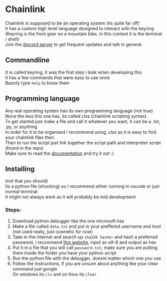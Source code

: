 # Chainlink <br>
Chainlink is supposed to be an operating system (its quite far off)<br>
It has a custom high level language designed to interact with the keyring<br>
(Keyring is the front gear on a mountain bike, in this context it is the terminal / shell)<br>
Join the [discord server](https://discord.gg/KGHfK4aNPb) to get frequent updates and talk in general<br>
## Commandline
It is called keyring, it was the first step i took when developing this<br>
It has a few commands that were easy to use once <br>
Basicly type `help` to know them <br>
## Programming language
Any real operating system has its own programming language (not true)<br>
None the less this one has, its called clss (chainlink scripting syntax)<br>
To get started just make a file and call it whatever you want, it can be a .txt, .py, or anything<br>
In order for it to be organised i recommend using .clss as it is easy to find your chainlink files then<br>
Then to run the script just link together the script path and interpreter script (found in the repo)<br>
Make sure to read the [documentation](https://github.com/simon-esp/ChainLine/blob/main/CLSS/DOCS.md) and try it out :)<br>
## Installing<br>
(not that you should)<br>
Its a python file (shocking) so i recommend either running in vscode or just normal terminal<br>
It might not always work as it will probably be mid development<br>
### Steps:
1. Download python debugger like the one microsoft has<br>
2. Make a file called `data.txt` and put in your preffered username and host (not used really, just cosmetic for now)<br>
3. Take to the internet and search up `sha256 hasher` and hash a preferred password, i recommend [this website](https://emn178.github.io/online-tools/sha256.html), input as utf-8 and output as hex<br>
4. Put it in a file that you will call `password.txt`, make sure you are putting them inside the folder you have your python script<br>
5. Run the python file with the debugger, doesnt matter which one you use<br>
6. Follow the instructions, if you are unsure about anything like your clear command just google<br>
   On windows its `cls` and on linux its `clear`<br>

